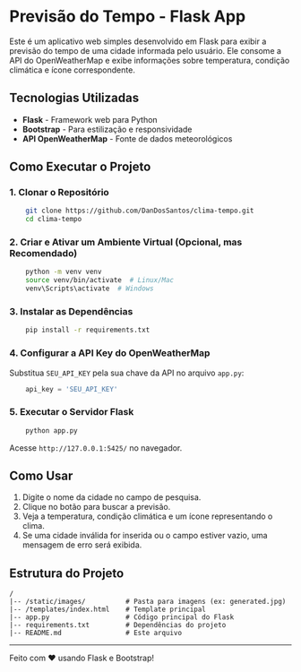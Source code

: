 # **Previsão do Tempo - Flask App**

Este é um aplicativo web simples desenvolvido em Flask para exibir a previsão do tempo de uma cidade informada pelo usuário. Ele consome a API do OpenWeatherMap e exibe informações sobre temperatura, condição climática e ícone correspondente.

## Tecnologias Utilizadas

- **Flask** - Framework web para Python
- **Bootstrap** - Para estilização e responsividade
- **API OpenWeatherMap** - Fonte de dados meteorológicos

## Como Executar o Projeto

### 1. Clonar o Repositório

```bash
    git clone https://github.com/DanDosSantos/clima-tempo.git
    cd clima-tempo
```

### 2. Criar e Ativar um Ambiente Virtual (Opcional, mas Recomendado)

```bash
    python -m venv venv
    source venv/bin/activate  # Linux/Mac
    venv\Scripts\activate  # Windows
```

### 3. Instalar as Dependências

```bash
    pip install -r requirements.txt
```

### 4. Configurar a API Key do OpenWeatherMap

Substitua `SEU_API_KEY` pela sua chave da API no arquivo `app.py`:

```python
    api_key = 'SEU_API_KEY'
```

### 5. Executar o Servidor Flask

```bash
    python app.py
```

Acesse `http://127.0.0.1:5425/` no navegador.

## Como Usar

1. Digite o nome da cidade no campo de pesquisa.
2. Clique no botão para buscar a previsão.
3. Veja a temperatura, condição climática e um ícone representando o clima.
4. Se uma cidade inválida for inserida ou o campo estiver vazio, uma mensagem de erro será exibida.

## Estrutura do Projeto

```
/
|-- /static/images/          # Pasta para imagens (ex: generated.jpg)
|-- /templates/index.html    # Template principal
|-- app.py                   # Código principal do Flask
|-- requirements.txt         # Dependências do projeto
|-- README.md                # Este arquivo
```

---

Feito com ❤️ usando Flask e Bootstrap!
